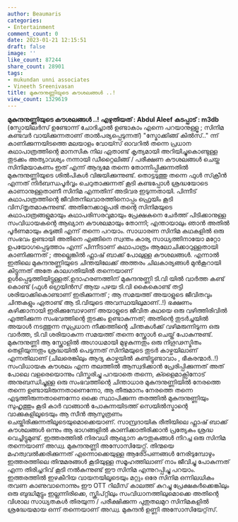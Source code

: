 ```yaml
---
author: Beaumaris
categories:
- Entertainment
comment_count: 0
date: 2023-01-21 12:15:51
draft: false
image: ''
like_count: 87244
share_count: 28901
tags:
- mukundan unni associates
- Vineeth Sreenivasan
title: മുകുന്ദനുണ്ണിയുടെ കൗശലങ്ങൾ ..!
view_count: 1329619
---
```


**മുകുന്ദനുണ്ണിയുടെ കൗശലങ്ങൾ ..!** **എഴുതിയത് : Abdul Aleef** **കടപ്പാട് : m3db** (സ്പോയിലർസ് ഉണ്ടോന്ന് ചോദിച്ചാൽ ഉണ്ടാകാം എന്നെ പറയാനുള്ളൂ ; സിനിമ കണ്ടവർ വായിക്കുന്നതാണ് താൽപര്യപ്പെടുന്നത്) "സ്മോക്കിങ്ങ് കിൽസ്.." ന്ന് കാണിക്കുന്നയിടത്തെ മലയാളം വോയ്സ് ഓവറിൽ തന്നെ പ്രധാന കഥാപാത്രത്തിന്റെ മാനസിക നില ഏതാണ്ട് കൃത്യമായി അറിയിച്ചുകൊണ്ടുള്ള തുടക്കം അത്യാവശ്യം നന്നായി ഡീറ്റൈലിങ്ങ് / പരീക്ഷണ കൗശലങ്ങൾ ചെയ്ത സിനിമയാകണം ഇത് എന്ന് ആദ്യമേ തന്നെ തോന്നിപ്പിക്കുന്നതിൽ മുകുന്ദനുണ്ണിയുടെ ശിൽപികൾ വിജയിക്കുന്നുണ്ട്. തൊട്ടടുത്തു തന്നെ ഫുൾ സ്‌ക്രീൻ എന്നത് നിർബന്ധപൂർവ്വം ചെറുതാക്കുന്നത് കൂടി കണ്ടപ്പോൾ ശ്രദ്ധയോടെ കാണാനുള്ളതാണീ സിനിമ എന്നതിന് അടിവര ഇടുന്നതായി. പിന്നീട് കഥാപാത്രത്തിന്റെ ജീവിതനിലവാരത്തിനൊപ്പം ഫ്രെയിം കൂടി വിസ്‌തൃതമാകുന്നുണ്ട്. അതിനേക്കാളുപരി തന്റെ സിനിമയുടെ കഥാപാത്രങ്ങളുമായും കഥാപരിസരവുമായും പ്രേക്ഷകനെ ചേർത്ത് പിടിക്കാനുള്ള സംവിധായകന്റെ ആഖ്യാന കൗശലമായും തോന്നി; എന്തായാലും ഞാൻ അതിൽ പൂർണമായും കുടുങ്ങി എന്ന് തന്നെ പറയാം. സാധാരണ സിനിമ കഥകളിൽ ഒരു സംഭവം ഉണ്ടായി അതിനെ എങ്ങിനെ സ്വന്തം കാര്യ സാധ്യത്തിനായോ മറ്റോ ഉപയോഗപ്പെടുത്താം എന്ന് പിന്നീടാണ് കഥാപാത്രം ആലോചിക്കാറുള്ളതായി കാണിക്കുന്നത് ; അല്ലെങ്കിൽ ഫ്ലാഷ് ബാക്ക് പോലുള്ള കൗശലങ്ങൾ. എന്നാൽ ഇതിലെ മുകുന്ദനുണ്ണിയുടെ ചിന്തയിലേക്ക് അത്തരം ചിലകാര്യങ്ങൾ മുൻകൂറായി കിട്ടുന്നത് അതേ കാലഗതിയിൽ തന്നെയാണ് ഉൾപ്പെടുത്തിയിട്ടുള്ളത്.ഉദാഹരണത്തിന് മുകുന്ദനുണ്ണി ടി.വി യിൽ വാർത്ത കണ്ട് കൊണ്ട് (ഫുൾ ഗ്രെയിൻസ് ആയ പഴയ ടി.വി കൈകൊണ്ട് തട്ടി ശരിയാക്കികൊണ്ടാണ് ഇരിക്കുന്നത് ; ആ സമയത്ത് അയാളുടെ ജീവിതവും ചിന്തകളും ഏതാണ്ട് ആ ടി.വിയുടെ അവസ്ഥയിലുമാണ്..!) ഭക്ഷണം കഴിക്കാനായി ഇരിക്കുമ്പോഴാണ് അയാളുടെ ജീവിത കഥയെ ഒരു വഴിത്തിരിവിൽ എത്തിക്കുന്ന സംഭവത്തിന്റെ തുടക്കം ഉണ്ടാകുന്നത്; അതിന്റെ തുടർച്ചയിൽ അയാൾ നടത്തുന്ന സുപ്രധാന നീക്കത്തിന്റെ ചിന്തകൾക്ക് വഴിമരുന്നിടുന്ന ഒരു വാർത്ത, ടി.വി ശരിയാകുന്ന സമയത്ത് തന്നെ സ്ക്രോൾ ചെയ്ത് പോകുന്നുണ്ട്. മുകുന്ദനുണ്ണി ആ സ്ക്രോളിൽ അഗാധമായി മുഴുകുന്നതും ഒരു നിഗൂഢസ്മിതം തെളിയുന്നതും ശ്രദ്ധയിൽ പെടുന്നത് സിനിമയുടെ തുടർ കാഴ്ചയിലാണ് എന്നതിലാണ് (ചിലരെങ്കിലും ആദ്യ കാഴ്ചയിൽ കണ്ടിട്ടുണ്ടാവാം , ഭീകരന്മാർ..!) സംവിധായക കൗശലം എന്ന തലത്തിൽ ആസ്വദിക്കാൻ പ്രേരിപ്പിക്കുന്നത് അത്‌ പോലെ വളരെയൊന്നും വിസ്തരിച്ചു പറയാതെ തന്നെ, ക്ളൈമാക്സിനോട് അനുബന്ധിച്ചുള്ള ഒരു സംഭവത്തിന്റെ ചിന്താധാര മുകുന്ദനുണ്ണിയിൽ നേരത്തെ തന്നെ ഉണ്ടായിരുന്നതാണെന്നോ, ആ തീരുമാനം നേരത്തെ തന്നെ എടുത്തിരുന്നതാണെന്നോ ഒക്കെ സ്ഥാപിക്കുന്ന തരത്തിൽ മുകുന്ദനുണ്ണിയും സുഹൃത്തും കൂടി കാർ വാങ്ങാൻ പോകുന്നയിടത്ത് സെയിൽസ്മാന്റെ വാക്കുകളിലൂടെയും ആ സീൻ ആസൂത്രണം ചെയ്തിരിക്കുന്നതിലൂടെയുമൊക്കെയാണ്. സാമ്പ്രദായിക രീതിയിലെ ഫ്ലാഷ് ബാക്ക് കൗശലങ്ങൾ ഒന്നും ആ ഭാഗങ്ങളിൽ കാണിക്കാതിരിക്കാൻ പ്രത്യേകം ശ്രദ്ധ വെച്ചിട്ടുമുണ്ട്. ഇത്തരത്തിൽ നിരവധി ആഖ്യാന കൗതുകങ്ങൾ നിറച്ച ഒരു സിനിമ തന്നെയാണ് അഡ്വ. മുകുന്ദനുണ്ണി അസോസിയേറ്റ്സ്. തിന്മയെ മഹത്വവൽക്കരിക്കുന്നത് എന്നൊക്കെയുള്ള ആരോപണങ്ങൾ നേരിടുമ്പോഴും ഇത്തരത്തിലെ തിന്മമരങ്ങൾ കൂടിയുള്ള സമൂഹത്തിലാണ് നാം ജീവിച്ചു പോകുന്നത് എന്ന തിരിച്ചറിവ് കൂടി നൽകുന്നുണ്ട് ഈ സിനിമ എന്നുറപ്പിച്ചു പറയാം. ഇത്തരത്തിൽ ഇഴകീറിയ വായനയിലൂടെയും മറ്റും ഒരേ സിനിമ ഒന്നിലധികം തവണ കാണുവാനൊന്നും ഈ OTT റിലീസ് കാലത്ത് കുറച്ചു പ്രേക്ഷകർക്കെങ്കിലും ഒരു ബുദ്ധിമുട്ടും ഇല്ലന്നിരിക്കെ, സ്ക്രിപ്റ്റിലും സംവിധാനത്തിലുമൊക്കെ അതിന്റെ വിശാല സാധ്യതകൾ തിരയുന്ന / പരീക്ഷിക്കുന്ന പുതുതലമുറ സിനിമകളിൽ ശ്രദ്ധേയമായ ഒന്ന് തന്നെയാണ് അഡ്വ. മുകുന്ദൻ ഉണ്ണി അസോസിയേറ്റ്‌സ്.